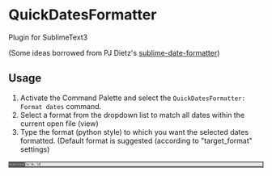 QuickDatesFormatter
===================

Plugin for SublimeText3

(Some ideas borrowed from PJ Dietz's [sublime-date-formatter]( https://github.com/pjdietz/sublime-date-formatter/blob/master/README.md))

## Usage

1. Activate the Command Palette and select the `QuickDatesFormatter: Format dates` command.
2. Select a format from the dropdown list to match all dates within the current open file (view)
3. Type the format (python style) to which you want the selected dates formatted. (Default format is suggested (according to "target_format" settings)

<img src="docs/images/step3.png" alt="Input target format" />
